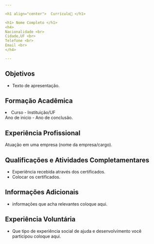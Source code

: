 ```yaml
---

<h1 align="center">  Currículo📄 </h1>

<h1> Nome Completo </h1>
<h4>
Nacionalidade <br>
Cidade,UF <br>
Telefone <br>
Email <br>
</h4>

---
```


## Objetivos

- Texto de apresentação. 

## Formação Acadêmica

<li>Curso - Instituição/UF<br>
Ano de inicio - Ano de conclusão. 
</li>

## Experiência Profissional

Atuação em uma empresa (nome da empresa/cargo). 

## Qualificações e Atividades Completamentares

- Experiência recebida através dos certificados. 
- Colocar os certificados. 

## Informações Adicionais

- informações que acha relevantes coloque aqui. 

## Experiência Voluntária

- Que tipo de experiência social de ajuda e desenvolvimento você participou coloque aqui. 


